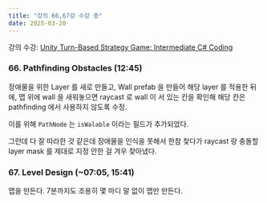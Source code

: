 ```yaml
---
title: "강의 66,67강 수강 중"
date: 2025-03-20
---
```


강의 수강: [Unity Turn-Based Strategy Game: Intermediate C# Coding](https://www.udemy.com/course/unity-turn-based-strategy/)

### 66. Pathfinding Obstacles (12:45)

장애물을 위한 Layer 를 새로 만들고, Wall prefab 을 만들어 해당 layer 를 적용한 뒤에, 맵 위에 wall 을 새워놓으면 raycast 로 wall 이 서 있는 칸을 확인해 해당 칸은 pathfinding 에서 사용하지 않도록 수정.

이를 위해 `PathNode` 는 `isWalable` 이라는 필드가 추가되었다.

그런데 다 잘 따라한 것 같은데 장애물을 인식을 못해서 한참 찾다가 raycast 랑 충돌할 layer mask 를 제대로 지정 안한 걸 겨우 찾아냈다.

### 67. Level Design (~07:05, 15:41)

맵을 만든다. 7분까지도 조용히 몇 마디 말 없이 맵만 만든다.
